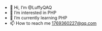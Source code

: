 - 👋 Hi, I’m @LuffyQAQ
- 👀 I’m interested in PHP
- 🌱 I’m currently learning PHP
- 📫 How to reach me 1769360227@qq.com

<!---
LuffyQAQ/LuffyQAQ is a ✨ special ✨ repository because its `README.md` (this file) appears on your GitHub profile.
You can click the Preview link to take a look at your changes.
--->
